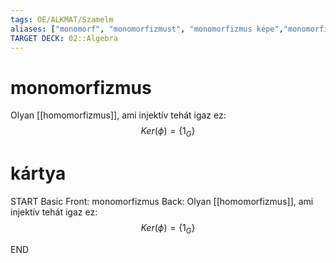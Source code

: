 ```yaml
---
tags: OE/ALKMAT/Szamelm 
aliases: ["monomorf", "monomorfizmust", "monomorfizmus képe","monomorfizmus képét","monomorfizmus magja","monomorfizmus magját","beágyazás" ]
TARGET DECK: 02::Algebra
---
```


# monomorfizmus
Olyan [[homomorfizmus]], ami injektív
tehát igaz ez:
$$Ker(\phi) = \{ 1_G \}$$

# kártya
START
Basic
Front:
monomorfizmus
Back:
Olyan [[homomorfizmus]], ami injektív
tehát igaz ez:
$$Ker(\phi) = \{ 1_G \}$$
<!--ID: 1687648387211-->
END